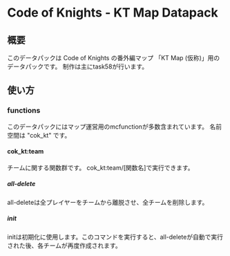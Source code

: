 # Code of Knights - KT Map Datapack

## 概要

このデータパックは Code of Knights の番外編マップ 「KT Map (仮称)」用のデータパックです。
制作は主にtask58が行います。

## 使い方

### functions

このデータパックにはマップ運営用のmcfunctionが多数含まれています。
名前空間は "cok_kt" です。

#### cok_kt:team

チームに関する関数群です。
cok_kt:team/\[関数名\]で実行できます。

##### all-delete

all-deleteは全プレイヤーをチームから離脱させ、全チームを削除します。

##### init

initは初期化に使用します。このコマンドを実行すると、all-deleteが自動で実行された後、各チームが再度作成されます。